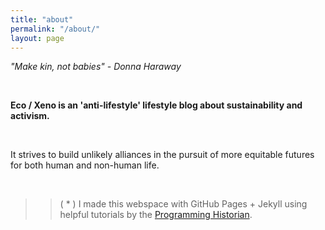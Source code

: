 ```yaml
---
title: "about"
permalink: "/about/"
layout: page
---
```


*"Make kin, not babies"*
*- Donna Haraway*

&nbsp;
&nbsp;
&nbsp;
&nbsp;
&nbsp;

**Eco / Xeno is an 'anti-lifestyle' lifestyle blog about sustainability and activism.**

&nbsp;

It strives to build unlikely alliances in the pursuit of more equitable futures for both human and non-human life.

&nbsp;
&nbsp;
&nbsp;
&nbsp;
&nbsp;
>>( * ) I made this webspace with GitHub Pages + Jekyll using
helpful tutorials by the [Programming Historian](https://programminghistorian.org/).
